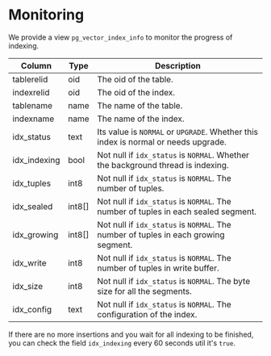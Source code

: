 # Monitoring

We provide a view `pg_vector_index_info` to monitor the progress of indexing.

| Column       | Type   | Description                                                                         |
| ------------ | ------ | ----------------------------------------------------------------------------------- |
| tablerelid   | oid    | The oid of the table.                                                               |
| indexrelid   | oid    | The oid of the index.                                                               |
| tablename    | name   | The name of the table.                                                              |
| indexname    | name   | The name of the index.                                                              |
| idx_status   | text   | Its value is `NORMAL` or `UPGRADE`. Whether this index is normal or needs upgrade.  |
| idx_indexing | bool   | Not null if `idx_status` is `NORMAL`. Whether the background thread is indexing.    |
| idx_tuples   | int8   | Not null if `idx_status` is `NORMAL`. The number of tuples.                         |
| idx_sealed   | int8[] | Not null if `idx_status` is `NORMAL`. The number of tuples in each sealed segment.  |
| idx_growing  | int8[] | Not null if `idx_status` is `NORMAL`. The number of tuples in each growing segment. |
| idx_write    | int8   | Not null if `idx_status` is `NORMAL`. The number of tuples in write buffer.         |
| idx_size     | int8   | Not null if `idx_status` is `NORMAL`. The byte size for all the segments.           |
| idx_config   | text   | Not null if `idx_status` is `NORMAL`. The configuration of the index.               |

If there are no more insertions and you wait for all indexing to be finished, you can check the field `idx_indexing` every 60 seconds util it's `true`.
